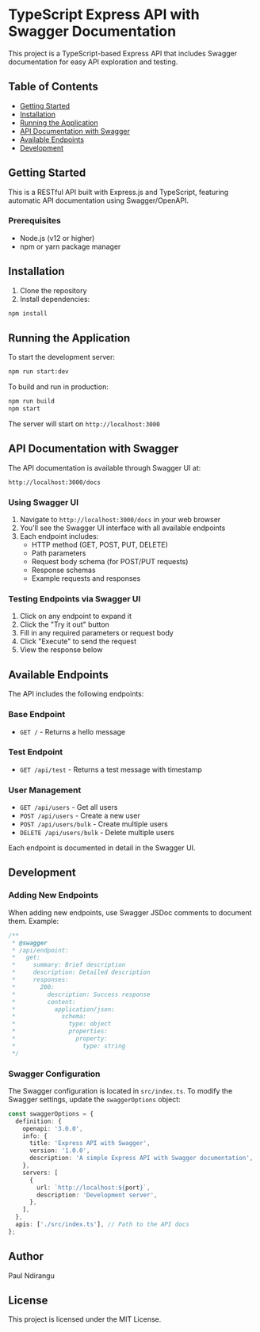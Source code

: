 # TypeScript Express API with Swagger Documentation

This project is a TypeScript-based Express API that includes Swagger documentation for easy API exploration and testing.

## Table of Contents
- [Getting Started](#getting-started)
- [Installation](#installation)
- [Running the Application](#running-the-application)
- [API Documentation with Swagger](#api-documentation-with-swagger)
- [Available Endpoints](#available-endpoints)
- [Development](#development)

## Getting Started

This is a RESTful API built with Express.js and TypeScript, featuring automatic API documentation using Swagger/OpenAPI.

### Prerequisites

- Node.js (v12 or higher)
- npm or yarn package manager

## Installation

1. Clone the repository
2. Install dependencies:
```bash
npm install
```

## Running the Application

To start the development server:

```bash
npm run start:dev
```

To build and run in production:

```bash
npm run build
npm start
```

The server will start on `http://localhost:3000`

## API Documentation with Swagger

The API documentation is available through Swagger UI at:

```
http://localhost:3000/docs
```

### Using Swagger UI

1. Navigate to `http://localhost:3000/docs` in your web browser
2. You'll see the Swagger UI interface with all available endpoints
3. Each endpoint includes:
   - HTTP method (GET, POST, PUT, DELETE)
   - Path parameters
   - Request body schema (for POST/PUT requests)
   - Response schemas
   - Example requests and responses

### Testing Endpoints via Swagger UI

1. Click on any endpoint to expand it
2. Click the "Try it out" button
3. Fill in any required parameters or request body
4. Click "Execute" to send the request
5. View the response below

## Available Endpoints

The API includes the following endpoints:

### Base Endpoint
- `GET /` - Returns a hello message

### Test Endpoint
- `GET /api/test` - Returns a test message with timestamp

### User Management
- `GET /api/users` - Get all users
- `POST /api/users` - Create a new user
- `POST /api/users/bulk` - Create multiple users
- `DELETE /api/users/bulk` - Delete multiple users

Each endpoint is documented in detail in the Swagger UI.

## Development

### Adding New Endpoints

When adding new endpoints, use Swagger JSDoc comments to document them. Example:

```typescript
/**
 * @swagger
 * /api/endpoint:
 *   get:
 *     summary: Brief description
 *     description: Detailed description
 *     responses:
 *       200:
 *         description: Success response
 *         content:
 *           application/json:
 *             schema:
 *               type: object
 *               properties:
 *                 property:
 *                   type: string
 */
```

### Swagger Configuration

The Swagger configuration is located in `src/index.ts`. To modify the Swagger settings, update the `swaggerOptions` object:

```typescript
const swaggerOptions = {
  definition: {
    openapi: '3.0.0',
    info: {
      title: 'Express API with Swagger',
      version: '1.0.0',
      description: 'A simple Express API with Swagger documentation',
    },
    servers: [
      {
        url: `http://localhost:${port}`,
        description: 'Development server',
      },
    ],
  },
  apis: ['./src/index.ts'], // Path to the API docs
};
```
## Author
Paul Ndirangu

## License

This project is licensed under the MIT License. 